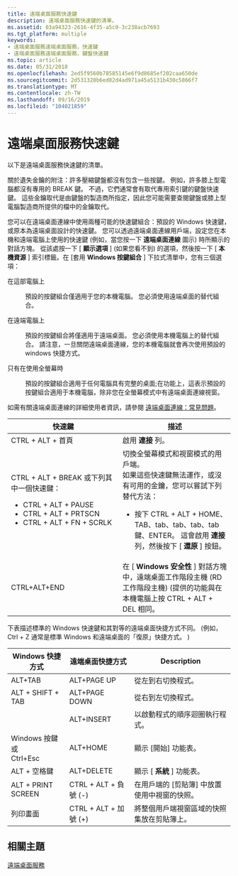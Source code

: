 ```yaml
---
title: 遠端桌面服務快速鍵
description: 遠端桌面服務快速鍵的清單。
ms.assetid: 03a94323-2616-4f35-a5c0-3c238acb7693
ms.tgt_platform: multiple
keywords:
- 遠端桌面服務遠端桌面服務，快速鍵
- 遠端桌面服務遠端桌面服務，鍵盤快速鍵
ms.topic: article
ms.date: 05/31/2018
ms.openlocfilehash: 2ed5f9560b78585145e6f9d8685ef202caa650de
ms.sourcegitcommit: 2d531328b6ed82d4ad971a45a5131b430c5866f7
ms.translationtype: MT
ms.contentlocale: zh-TW
ms.lasthandoff: 09/16/2019
ms.locfileid: "104021859"
---
```

# <a name="remote-desktop-services-shortcut-keys"></a>遠端桌面服務快速鍵

以下是遠端桌面服務快速鍵的清單。

關於遺失金鑰的附注：許多壓縮鍵盤都沒有包含一些按鍵。 例如，許多膝上型電腦都沒有專用的 BREAK 鍵。 不過，它們通常會有取代專用索引鍵的鍵盤快速鍵。 這些金鑰取代是由鍵盤的製造商所指定，因此您可能需要查閱鍵盤或膝上型電腦製造商所提供的檔中的金鑰取代。

您可以在遠端桌面連線中使用兩種可能的快速鍵組合：預設的 Windows 快速鍵，或原本為遠端桌面設計的快速鍵。 您可以透過遠端桌面連線用戶端，設定您在本機和遠端電腦上使用的快速鍵 (例如，當您按一下 **遠端桌面連線** 圖示) 時所顯示的對話方塊。 從該處按一下 [ **顯示選項** ] (如果您看不到) 的選項，然後按一下 [ **本機資源** ] 索引標籤。在 [套用 **Windows 按鍵組合** ] 下拉式清單中，您有三個選項：

<dl> <dt>

<span id="On_this_computer"></span><span id="on_this_computer"></span><span id="ON_THIS_COMPUTER"></span>在這部電腦上
</dt> <dd>

預設的按鍵組合僅適用于您的本機電腦。 您必須使用遠端桌面的替代組合。

</dd> <dt>

<span id="On_the_remote_computer"></span><span id="on_the_remote_computer"></span><span id="ON_THE_REMOTE_COMPUTER"></span>在遠端電腦上
</dt> <dd>

預設的按鍵組合將僅適用于遠端桌面。 您必須使用本機電腦上的替代組合。 請注意，一旦關閉遠端桌面連線，您的本機電腦就會再次使用預設的 windows 快捷方式。

</dd> <dt>

<span id="Only_when_using_the_full_screen"></span><span id="only_when_using_the_full_screen"></span><span id="ONLY_WHEN_USING_THE_FULL_SCREEN"></span>只有在使用全螢幕時
</dt> <dd>

預設的按鍵組合適用于任何電腦具有完整的桌面;在功能上，這表示預設的按鍵組合適用于本機電腦，除非您在全螢幕模式中有遠端桌面連線視窗。

</dd> </dl>

如需有關遠端桌面連線的詳細使用者資訊，請參閱 [遠端桌面連線：常見問題](https://windows.microsoft.com/windows/remote-desktop-connection-faq#1TC=windows-8)。



<table>
<colgroup>
<col style="width: 50%" />
<col style="width: 50%" />
</colgroup>
<thead>
<tr class="header">
<th>快速鍵</th>
<th>描述</th>
</tr>
</thead>
<tbody>
<tr class="odd">
<td>CTRL + ALT + 首頁<br/></td>
<td>啟用 <strong>連接</strong> 列。<br/></td>
</tr>
<tr class="even">
<td>CTRL + ALT + BREAK 或下列其中一個快速鍵：<br/>
<ul>
<li>CTRL + ALT + PAUSE<br/></li>
<li>CTRL + ALT + PRTSCN<br/></li>
<li>CTRL + ALT + FN + SCRLK<br/></li>
</ul></td>
<td>切換全螢幕模式和視窗模式的用戶端。<br/> 如果這些快速鍵無法運作，或沒有可用的金鑰，您可以嘗試下列替代方法：<br/>
<ul>
<li>按下 CTRL + ALT + HOME、TAB、tab、tab、tab、tab 鍵、ENTER。 這會啟用 <strong>連接</strong> 列，然後按下 [ <strong>還原</strong> ] 按鈕。<br/></li>
</ul></td>
</tr>
<tr class="odd">
<td>CTRL+ALT+END<br/></td>
<td>在 [ <strong>Windows 安全性</strong> ] 對話方塊中，遠端桌面工作階段主機 (RD 工作階段主機)  (提供的功能與在本機電腦上按 CTRL + ALT + DEL 相同。<br/></td>
</tr>
</tbody>
</table>



 

下表描述標準的 Windows 快速鍵和其對等的遠端桌面快捷方式不同。  (例如，Ctrl + Z 通常是標準 Windows 和遠端桌面的「復原」快捷方式。 ) 



| Windows 快捷方式                                         | 遠端桌面快捷方式            | Description                                                                             |
|----------------------------------------------------------|------------------------------------|-----------------------------------------------------------------------------------------|
| ALT+TAB<br/>                                       | ALT+PAGE UP<br/>             | 從左到右切換程式。<br/>                                |
| ALT + SHIFT + TAB<br/>                                 | ALT+PAGE DOWN<br/>           | 從右到左切換程式。<br/>                                |
|                                                          | ALT+INSERT<br/>              | 以啟動程式的順序迴圈執行程式。<br/>                  |
| Windows 按鍵<br/> 或<br/> Ctrl+Esc<br/> | ALT+HOME<br/>                | 顯示 [開始]  功能表。<br/>                                                 |
| ALT + 空格鍵<br/>                                 | ALT+DELETE<br/>              | 顯示 [ **系統** ] 功能表。<br/>                                                |
| ALT + PRINT SCREEN<br/>                              | CTRL + ALT + 負號 (-) <br/> | 在用戶端的 [剪貼簿] 中放置使用中視窗的快照。<br/> |
| 列印畫面<br/>                                  | CTRL + ALT + 加號 (+) <br/>  | 將整個用戶端視窗區域的快照集放在剪貼簿上。<br/>       |



 

## <a name="related-topics"></a>相關主題

<dl> <dt>

[遠端桌面服務](terminal-services-portal.md)
</dt> </dl>

 

 





